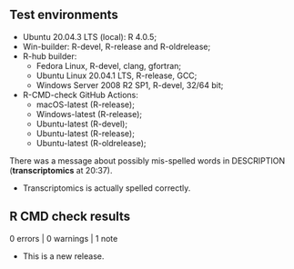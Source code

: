 ## Test environments

- Ubuntu 20.04.3 LTS (local): R 4.0.5;
- Win-builder: R-devel, R-release and R-oldrelease;
- R-hub builder:
  * Fedora Linux, R-devel, clang, gfortran;
  * Ubuntu Linux 20.04.1 LTS, R-release, GCC;
  * Windows Server 2008 R2 SP1, R-devel, 32/64 bit;
- R-CMD-check GitHub Actions:
  * macOS-latest (R-release);
  * Windows-latest (R-release);
  * Ubuntu-latest (R-devel);
  * Ubuntu-latest (R-release);
  * Ubuntu-latest (R-oldrelease);

There was a message about possibly mis-spelled words in DESCRIPTION (**transcriptomics** at 20:37).

- Transcriptomics is actually spelled correctly.

## R CMD check results

0 errors | 0 warnings | 1 note

* This is a new release.
